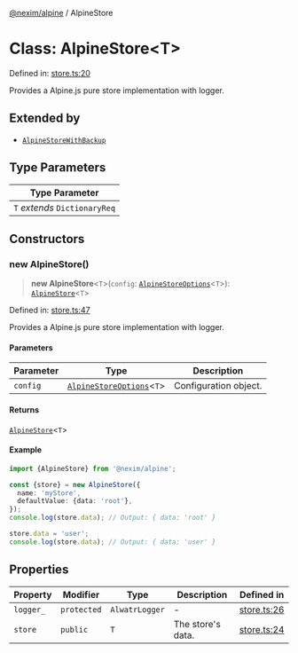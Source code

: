 [@nexim/alpine](../README.md) / AlpineStore

# Class: AlpineStore\<T\>

Defined in: [store.ts:20](https://github.com/the-nexim/nanolib/blob/315d91a362c34ccd2cf8cc495cfd7f00cd8946a3/packages/alpine/src/store/store.ts#L20)

Provides a Alpine.js pure store implementation with logger.

## Extended by

- [`AlpineStoreWithBackup`](AlpineStoreWithBackup.md)

## Type Parameters

| Type Parameter                |
| ----------------------------- |
| `T` _extends_ `DictionaryReq` |

## Constructors

### new AlpineStore()

> **new AlpineStore**\<`T`\>(`config`: [`AlpineStoreOptions`](../type-aliases/AlpineStoreOptions.md)\<`T`\>): [`AlpineStore`](AlpineStore.md)\<`T`\>

Defined in: [store.ts:47](https://github.com/the-nexim/nanolib/blob/315d91a362c34ccd2cf8cc495cfd7f00cd8946a3/packages/alpine/src/store/store.ts#L47)

Provides a Alpine.js pure store implementation with logger.

#### Parameters

| Parameter | Type                                                                 | Description           |
| --------- | -------------------------------------------------------------------- | --------------------- |
| `config`  | [`AlpineStoreOptions`](../type-aliases/AlpineStoreOptions.md)\<`T`\> | Configuration object. |

#### Returns

[`AlpineStore`](AlpineStore.md)\<`T`\>

#### Example

```ts
import {AlpineStore} from '@nexim/alpine';

const {store} = new AlpineStore({
  name: 'myStore',
  defaultValue: {data: 'root'},
});
console.log(store.data); // Output: { data: 'root' }

store.data = 'user';
console.log(store.data); // Output: { data: 'user' }
```

## Properties

| Property                       | Modifier    | Type           | Description       | Defined in                                                                                                                               |
| ------------------------------ | ----------- | -------------- | ----------------- | ---------------------------------------------------------------------------------------------------------------------------------------- |
| <a id="logger_"></a> `logger_` | `protected` | `AlwatrLogger` | -                 | [store.ts:26](https://github.com/the-nexim/nanolib/blob/315d91a362c34ccd2cf8cc495cfd7f00cd8946a3/packages/alpine/src/store/store.ts#L26) |
| <a id="store"></a> `store`     | `public`    | `T`            | The store's data. | [store.ts:24](https://github.com/the-nexim/nanolib/blob/315d91a362c34ccd2cf8cc495cfd7f00cd8946a3/packages/alpine/src/store/store.ts#L24) |
